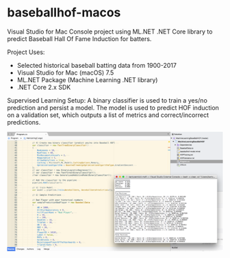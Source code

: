 # baseballhof-macos
Visual Studio for Mac Console project using ML.NET .NET Core library to predict Baseball Hall Of Fame Induction for batters.

Project Uses:
- Selected historical baseball batting data from 1900-2017
- Visual Studio for Mac (macOS) 7.5
- ML.NET Package (Machine Learning .NET library)
- .NET Core 2.x SDK

Supervised Learning Setup: A binary classifier is used to train a yes/no prediction and persist a model.  The model is used to predict HOF induction on a validation set, which outputs a list of metrics and correct/incorrect predictions.

![Visual Studio macOS](https://github.com/bartczernicki/baseballhof-macos/blob/master/MachineLearningBaseBallHOF/ProjectInVisualStudio.png)
